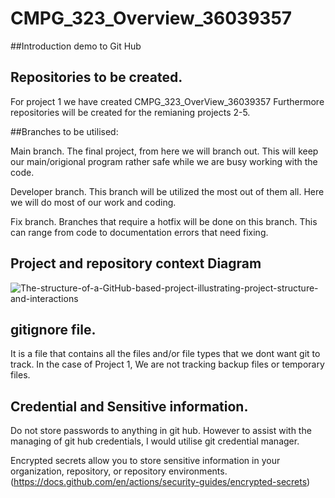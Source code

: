 # CMPG_323_Overview_36039357
##Introduction demo to Git Hub

## Repositories to be created.
For project 1 we have created CMPG_323_OverView_36039357
Furthermore repositories will be created for the remianing projects 2-5.

##Branches to be utilised:

Main branch. The final project, from here we will branch out. This will keep our main/origional program rather safe while we are busy working with the code.

Developer branch. This branch will be utilized the most out of them all. Here we will do most of our work and coding. 

Fix branch. Branches that require a hotfix will be done on this branch. This can range from code to documentation errors that need fixing.

## Project and repository context Diagram
![The-structure-of-a-GitHub-based-project-illustrating-project-structure-and-interactions](https://user-images.githubusercontent.com/102416550/185241435-c14a1ce7-650f-4ce4-9df3-d217f7ec17f1.png)


## gitignore file.
It is a file that contains all the files and/or file types that we dont want git to track. In the case of Project 1, We are not tracking backup files or temporary files.

## Credential and Sensitive information.
Do not store passwords to anything in git hub. However to assist with the managing of git hub credentials, I would utilise git credential manager.

Encrypted secrets allow you to store sensitive information in your organization, repository, or repository environments. (https://docs.github.com/en/actions/security-guides/encrypted-secrets)
